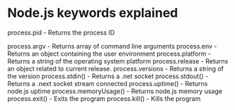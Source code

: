 # Node.js keywords explained

process.pid - Returns the process ID
<p></p>
process.argv - Returns array of command line arguments
process.env - Returns an object containing the user environment
process.platform - Returns a string of the operating system platform
process.release - Returns an object related to current release.
process.versions - Returns a string of the version
process.stdin() - Returns a .net socket
process.stdout() - Returns a .next socket stream connected
process.uptime() - Returns node.js uptime
process.memoryUsage() - Returns node.js memory usage
process.exit() - Exits the program
process.kill() - Kills the program
